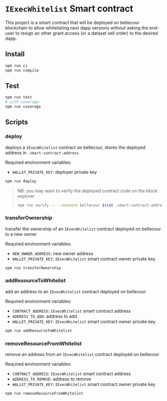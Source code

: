 # `IExecWhitelist` Smart contract

This project is a smart contract that will be deployed on bellecour blockchain to allow whitelisting next dapp versions without asking the end-user to resign an other grant access (or a dataset sell order) to the desired dapp.

## Install

```bash
npm run ci
npm run compile
```

## Test

```bash
npm run test
# with coverage
npm run coverage
```

## Scripts

### deploy

deploys a `IExecWhitelist` contract on bellecour, stores the deployed address in `.smart-contract-address`

Required environment variables:

- `WALLET_PRIVATE_KEY`: deployer private key

```bash
npm run deploy
```

> NB: you may want to verify the deployed contract code on the block explorer
>
> ```bash
> npm run verify -- --network bellecour $(cat .smart-contract-address)
> ```

### transferOwnership

transfer the ownership of an `IExecWhitelist` contract deployed on bellecour to a new owner

Required environment variables:

- `NEW_OWNER_ADDRESS`: new owner address
- `WALLET_PRIVATE_KEY`: `IExecWhitelist` smart contract owner private key

```bash
npm run transferOwnership
```

### addResourceToWhitelist

add an address to an `IExecWhitelist` contract deployed on bellecour

Required environment variables:

- `CONTRACT_ADDRESS`: `IExecWhitelist` smart contract address
- `ADDRESS_TO_ADD`: address to add
- `WALLET_PRIVATE_KEY`: `IExecWhitelist` smart contract owner private key

```bash
npm run addResourceToWhitelist
```

### removeResourceFromWhitelist

remove an address from an `IExecWhitelist` contract deployed on bellecour

Required environment variables:

- `CONTRACT_ADDRESS`: `IExecWhitelist` smart contract address
- `ADDRESS_TO_REMOVE`: address to remove
- `WALLET_PRIVATE_KEY`: `IExecWhitelist` smart contract owner private key

```bash
npm run removeResourceFromWhitelist
```
